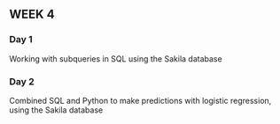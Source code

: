 ## WEEK 4

### Day 1
 
 Working with subqueries in SQL using the Sakila database
 
 ### Day 2
 
 Combined SQL and Python to make predictions with logistic regression, using the Sakila database
